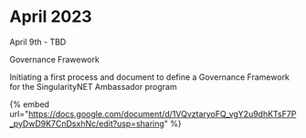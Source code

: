 # April 2023



April 9th - TBD

Governance Frawework

Initiating a first process and document to define a Governance Framework for the SingularityNET Ambassador program

{% embed url="https://docs.google.com/document/d/1VQvztaryoFQ_vgY2u9dhKTsF7P_pyDwD9K7CnDsxhNc/edit?usp=sharing" %}

